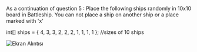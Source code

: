 As a continuation of question 5 : Place the following ships randomly in 10x10 board in Battleship. You can not place a ship on another ship or a place marked with 'x'

  int[] ships = { 4, 3, 3, 2, 2, 2, 1, 1, 1, 1 }; //sizes of 10 ships
  



![Ekran Alıntısı](https://github.com/erolcum/Csharp-Challenges/assets/110387801/3de6ecd5-6297-4369-980c-694f1b1a58f2)

